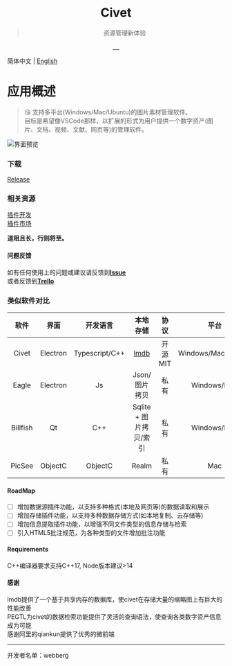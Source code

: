 <div align="center">
<img src="https://raw.fastgit.org/webbery/civet/master/src/main/asset/icon/icon.png" alt=""/>
<h1>Civet</h1>
<blockquote>资源管理新体验</blockquote>
<a href="https://github.com/webbery/civet/actions">
<img src="https://github.com/webbery/civet/workflows/win-build/badge.svg" alt="">
</a>
<a href="https://github.com/webbery/civet/actions">
<img src="https://github.com/webbery/civet/workflows/mac-build/badge.svg" alt="">
</a>
<a href="https://github.com/webbery/civet/actions">
<img src="https://github.com/webbery/civet/workflows/linux-build/badge.svg" alt="">
</a>
<a href="https://github.com/webbery/civet/releases/latest">
<img src="https://img.shields.io/github/v/tag/webbery/civet.svg?style=flat-square" alt="">
</a>
<a href="https://gitter.im/webbery/civet?utm_source=badge&utm_medium=badge&utm_campaign=pr-badge&utm_content=badge">
<img src="https://badges.gitter.im/webbery/civet.svg" alt="">
</a>
</div>

简体中文 | [English](./README-en.md)  
# 应用概述  
> :kissing_heart: 支持多平台(Windows/Mac/Ubuntu)的图片素材管理软件。  
目标是希望像VSCode那样，以扩展的形式为用户提供一个数字资产(图片、文档、视频、文献、网页等)的管理软件。

![界面预览](https://raw.githubusercontent.com/webbery/civet/master/show.JPG)

### 下载

[Release](https://github.com/webbery/civet/releases)  

### 相关资源

[插件开发](https://webberg.gitee.io/civet/extension.html)  
[插件市场](https://webberg.gitee.io/civet/market.html)  

**道阻且长，行则将至。**

#### 问题反馈

如有任何使用上的问题或建议请反馈到[**Issue**](https://github.com/webbery/civet/issues)  
或者反馈到[**Trello**](https://trello.com/b/M4hmAF2h/civet)

### 类似软件对比
|  软件   | 界面 | 开发语言  | 本地存储  | 协议 | 平台
| :----: | :----: | :----:  |  :----: | :----: | :----: |
| Civet  | Electron | Typescript/C++ | [lmdb](https://zhuanlan.zhihu.com/p/70359311) | 开源MIT | Windows/Mac/Ubuntu
| Eagle  | Electron | Js | Json/图片拷贝 | 私有 | Windows/Mac
| Billfish  | Qt | C++ | Sqlite + 图片拷贝/索引 | 私有 | Windows/Mac
| PicSee  | ObjectC | ObjectC | Realm | 私有 | Mac

#### RoadMap
+ [ ] 增加数据源插件功能，以支持多种格式(本地及网页等)的数据读取和展示
+ [ ] 增加存储插件功能，以支持多种数据存储方式(如本地复制、云存储等)
+ [ ] 增加信息提取插件功能，以增强不同文件类型的信息存储与检索
+ [ ] 引入HTML5批注规范，为各种类型的文件增加批注功能

#### Requirements
C++编译器要求支持C++17, Node版本建议>14  

#### 感谢  
lmdb提供了一个基于共享内存的数据库，使civet在存储大量的缩略图上有巨大的性能改善  
PEGTL为civet的数据检索功能提供了灵活的查询语法，使查询各类数字资产信息成为可能  
感谢阿里的qiankun提供了优秀的微前端  

---

开发者名单：webberg
